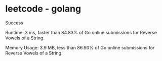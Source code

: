 # leetcode - golang

<simple solution anyone can understand>

Success

Runtime: 3 ms, faster than 84.83% of Go online submissions for Reverse Vowels of a String.

Memory Usage: 3.9 MB, less than 86.90% of Go online submissions for Reverse Vowels of a String.
